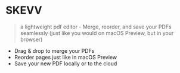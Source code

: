 # SKEVV

> a lightweight pdf editor - Merge, reorder, and save your PDFs seamlessly (just like you would on macOS Preview, but in your browser)

- Drag & drop to merge your PDFs
- Reorder pages just like in macOS Preview
- Save your new PDF locally or to the cloud
